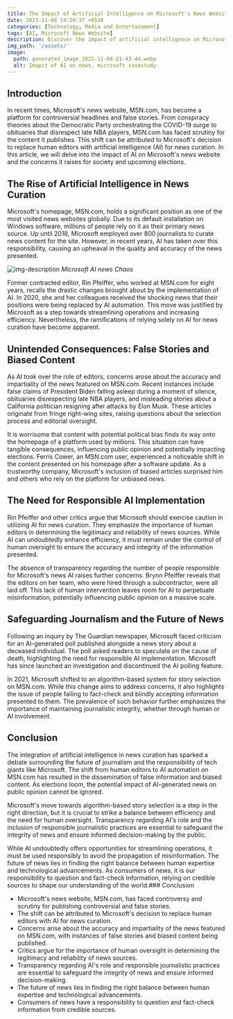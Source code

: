 ```yaml
---
title: The Impact of Artificial Intelligence on Microsoft's News Website
date: 2023-11-08 14:59:37 +0530
categories: [Technology, Media and Entertainment]
tags: [AI, Microsoft News Website]
description: Discover the impact of artificial intelligence on Microsoft's news website. Explore concerns about false information and biased content, and the need for human oversight in news curation.
img_path: '/assets/'
image:
  path: generated_image_2023-11-08-21-43-44.webp
  alt: Imapct of AI on news, microsoft casestudy.
---
```



## Introduction ##

In recent times, Microsoft's news website, MSN.com, has become a platform for controversial headlines and false stories. From conspiracy theories about the Democratic Party orchestrating the COVID-19 surge to obituaries that disrespect late NBA players, MSN.com has faced scrutiny for the content it publishes. This shift can be attributed to Microsoft's decision to replace human editors with artificial intelligence (AI) for news curation. In this article, we will delve into the impact of AI on Microsoft's news website and the concerns it raises for society and upcoming elections.

## The Rise of Artificial Intelligence in News Curation ##

Microsoft's homepage, MSN.com, holds a significant position as one of the most visited news websites globally. Due to its default installation on Windows software, millions of people rely on it as their primary news source. Up until 2018, Microsoft employed over 800 journalists to curate news content for the site. However, in recent years, AI has taken over this responsibility, causing an upheaval in the quality and accuracy of the news presented.


![img-description](generated_image_2023-11-08-21-44-13.png)
_Microsoft AI news Chaos_

Former contracted editor, Rin Pfeiffer, who worked at MSN.com for eight years, recalls the drastic changes brought about by the implementation of AI. In 2020, she and her colleagues received the shocking news that their positions were being replaced by AI automation. This move was justified by Microsoft as a step towards streamlining operations and increasing efficiency. Nevertheless, the ramifications of relying solely on AI for news curation have become apparent.

## Unintended Consequences: False Stories and Biased Content ##

As AI took over the role of editors, concerns arose about the accuracy and impartiality of the news featured on MSN.com. Recent instances include false claims of President Biden falling asleep during a moment of silence, obituaries disrespecting late NBA players, and misleading stories about a California politician resigning after attacks by Elon Musk. These articles originate from fringe right-wing sites, raising questions about the selection process and editorial oversight.

It is worrisome that content with potential political bias finds its way onto the homepage of a platform used by millions. This situation can have tangible consequences, influencing public opinion and potentially impacting elections. Ferris Cower, an MSN.com user, experienced a noticeable shift in the content presented on his homepage after a software update. As a trustworthy company, Microsoft's inclusion of biased articles surprised him and others who rely on the platform for unbiased news.

## The Need for Responsible AI Implementation ##

Rin Pfeiffer and other critics argue that Microsoft should exercise caution in utilizing AI for news curation. They emphasize the importance of human editors in determining the legitimacy and reliability of news sources. While AI can undoubtedly enhance efficiency, it must remain under the control of human oversight to ensure the accuracy and integrity of the information presented.

The absence of transparency regarding the number of people responsible for Microsoft's news AI raises further concerns. Brynn Pfeiffer reveals that the editors on her team, who were hired through a subcontractor, were all laid off. This lack of human intervention leaves room for AI to perpetuate misinformation, potentially influencing public opinion on a massive scale.

## Safeguarding Journalism and the Future of News ##

Following an inquiry by The Guardian newspaper, Microsoft faced criticism for an AI-generated poll published alongside a news story about a deceased individual. The poll asked readers to speculate on the cause of death, highlighting the need for responsible AI implementation. Microsoft has since launched an investigation and discontinued the AI polling feature.

In 2021, Microsoft shifted to an algorithm-based system for story selection on MSN.com. While this change aims to address concerns, it also highlights the issue of people failing to fact-check and blindly accepting information presented to them. The prevalence of such behavior further emphasizes the importance of maintaining journalistic integrity, whether through human or AI involvement.

## Conclusion ##

The integration of artificial intelligence in news curation has sparked a debate surrounding the future of journalism and the responsibility of tech giants like Microsoft. The shift from human editors to AI automation on MSN.com has resulted in the dissemination of false information and biased content. As elections loom, the potential impact of AI-generated news on public opinion cannot be ignored.

Microsoft's move towards algorithm-based story selection is a step in the right direction, but it is crucial to strike a balance between efficiency and the need for human oversight. Transparency regarding AI's role and the inclusion of responsible journalistic practices are essential to safeguard the integrity of news and ensure informed decision-making by the public.

While AI undoubtedly offers opportunities for streamlining operations, it must be used responsibly to avoid the propagation of misinformation. The future of news lies in finding the right balance between human expertise and technological advancements. As consumers of news, it is our responsibility to question and fact-check information, relying on credible sources to shape our understanding of the world.### Conclusion
- Microsoft's news website, MSN.com, has faced controversy and scrutiny for publishing controversial and false stories.
- The shift can be attributed to Microsoft's decision to replace human editors with AI for news curation.
- Concerns arise about the accuracy and impartiality of the news featured on MSN.com, with instances of false stories and biased content being published.
- Critics argue for the importance of human oversight in determining the legitimacy and reliability of news sources.
- Transparency regarding AI's role and responsible journalistic practices are essential to safeguard the integrity of news and ensure informed decision-making.
- The future of news lies in finding the right balance between human expertise and technological advancements.
- Consumers of news have a responsibility to question and fact-check information from credible sources.
